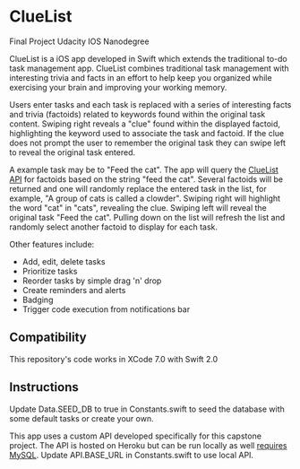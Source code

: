 # ClueList
Final Project Udacity IOS Nanodegree

ClueList is a iOS app developed in Swift which extends the traditional to-do task management app.
ClueList combines traditional task management with interesting trivia and facts in an effort to help keep you organized while exercising your brain and improving your working memory. 

Users enter tasks and each task is replaced with a series of interesting facts and trivia (factoids) related to keywords found within the original task content. Swiping right reveals a "clue" found within the displayed factoid, highlighting the keyword used to associate the task and factoid. If the clue does not prompt the user to remember the original task they can swipe left to reveal the original task entered.

A example task may be to "Feed the cat". The app will query the [ClueList API](https://github.com/rsrose21/ClueListApi) for factoids based on the string "feed the cat". Several factoids will be returned and one will randomly replace the entered task in the list, for example, "A group of cats is called a clowder". Swiping right will highlight the word "cat" in "cats", revealing the clue. Swiping left will reveal the original task "Feed the cat". Pulling down on the list will refresh the list and randomly select another factoid to display for each task.

Other features include:

* Add, edit, delete tasks
* Prioritize tasks
* Reorder tasks by simple drag 'n' drop
* Create reminders and alerts
* Badging 
* Trigger code execution from notifications bar

## Compatibility
This repository's code works in XCode 7.0 with Swift 2.0

## Instructions
Update Data.SEED_DB to true in Constants.swift to seed the database with some default tasks or create your own.

This app uses a custom API developed specifically for this capstone project. The API is hosted on Heroku but can be run locally as well [requires MySQL](https://github.com/rsrose21/ClueListApi/tree/master/datadata/cluelist-dump.sql). Update API.BASE_URL in Constants.swift to use local API.
